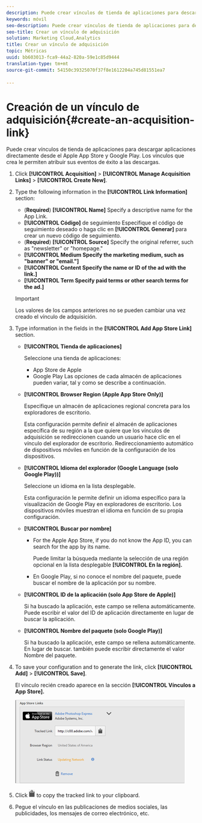 ```yaml
---
description: Puede crear vínculos de tienda de aplicaciones para descargar aplicaciones directamente desde el Apple App Store y Google Play. Los vínculos que crea le permiten atribuir sus eventos de éxito a las descargas.
keywords: móvil
seo-description: Puede crear vínculos de tienda de aplicaciones para descargar aplicaciones directamente desde el Apple App Store y Google Play. Los vínculos que crea le permiten atribuir sus eventos de éxito a las descargas.
seo-title: Crear un vínculo de adquisición
solution: Marketing Cloud,Analytics
title: Crear un vínculo de adquisición
topic: Métricas
uuid: bb603013-fca9-44a2-820a-59e1c85d9444
translation-type: tm+mt
source-git-commit: 54150c39325070f37f8e1612204a745d81551ea7

---
```



# Creación de un vínculo de adquisición{#create-an-acquisition-link}

Puede crear vínculos de tienda de aplicaciones para descargar aplicaciones directamente desde el Apple App Store y Google Play. Los vínculos que crea le permiten atribuir sus eventos de éxito a las descargas.

1. Click **[!UICONTROL Acquisition]** &gt; **[!UICONTROL Manage Acquisition Links]** &gt; **[!UICONTROL Create New]**.
1. Type the following information in the **[!UICONTROL Link Information]** section:

   * (**Required**) **[!UICONTROL Name]**
Specify a descriptive name for the App Link.
   * **[!UICONTROL Código]** de seguimiento Especifique el código de seguimiento deseado o haga clic en **[!UICONTROL Generar]** para crear un nuevo código de seguimiento.
   * (**Required**) **[!UICONTROL Source]**
Specify the original referrer, such as "newsletter" or "homepage."
   * **[!UICONTROL Medium
Specify the marketing medium, such as "banner" or "email."]**
   * **[!UICONTROL Content
Specify the name or ID of the ad with the link.]**
   * **[!UICONTROL Term
Specify paid terms or other search terms for the ad.]**
   >[!IMPORTANT]
   >
   >Los valores de los campos anteriores no se pueden cambiar una vez creado el vínculo de adquisición.

1. Type information in the fields in the **[!UICONTROL Add App Store Link]** section.

   * **[!UICONTROL Tienda de aplicaciones]**

      Seleccione una tienda de aplicaciones:
      * App Store de Apple
      * Google Play
      Las opciones de cada almacén de aplicaciones pueden variar, tal y como se describe a continuación.

   * **[!UICONTROL Browser Region (Apple App Store Only)]**

      Especifique un almacén de aplicaciones regional concreta para los exploradores de escritorio.

      Esta configuración permite definir el almacén de aplicaciones específica de su región a la que quiere que los vínculos de adquisición se redireccionen cuando un usuario hace clic en el vínculo del explorador de escritorio. Redireccionamiento automático de dispositivos móviles en función de la configuración de los dispositivos.

   * **[!UICONTROL Idioma del explorador (Google Language (solo Google Play))]**

      Seleccione un idioma en la lista desplegable.

      Esta configuración le permite definir un idioma específico para la visualización de Google Play en exploradores de escritorio. Los dispositivos móviles muestran el idioma en función de su propia configuración.

   * **[!UICONTROL Buscar por nombre]**

      * For the Apple App Store, if you do not know the App ID, you can search for the app by its name.

         Puede limitar la búsqueda mediante la selección de una región opcional en la lista desplegable **[!UICONTROL En la región].**

      * En Google Play, si no conoce el nombre del paquete, puede buscar el nombre de la aplicación por su nombre.
   * **[!UICONTROL ID de la aplicación (solo App Store de Apple)]**

      Si ha buscado la aplicación, este campo se rellena automáticamente. Puede escribir el valor del ID de aplicación directamente en lugar de buscar la aplicación.

   * **[!UICONTROL Nombre del paquete (solo Google Play)]**

      Si ha buscado la aplicación, este campo se rellena automáticamente. En lugar de buscar. también puede escribir directamente el valor Nombre del paquete.



1. To save your configuration and to generate the link, click **[!UICONTROL Add]** &gt; **[!UICONTROL Save]**.

   El vínculo recién creado aparece en la sección **[!UICONTROL Vínculos a App Store].**

   ![vínculo de tienda](assets/apps_store_links.png)

1. Click ![clipboard icon](assets/icon_clipboard.png) to copy the tracked link to your clipboard.

1. Pegue el vínculo en las publicaciones de medios sociales, las publicidades, los mensajes de correo electrónico, etc.